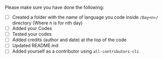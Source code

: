 Please make sure you have done the following:

- [ ] Created a folder with the name of language you code inside `/Day<n>/` directory (Where n is for nth day)
- [ ] Added your Codes
- [ ] Tested your codes
- [ ] Added credits (author and date) at the top of the code
- [ ] Updated README.md
- [ ] Added yourself as a contributor using `all-contributors-cli`
